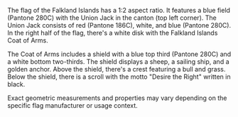 The flag of the Falkland Islands has a 1:2 aspect ratio. It features a blue field (Pantone 280C) with the Union Jack in the canton (top left corner). The Union Jack consists of red (Pantone 186C), white, and blue (Pantone 280C). In the right half of the flag, there's a white disk with the Falkland Islands Coat of Arms.

The Coat of Arms includes a shield with a blue top third (Pantone 280C) and a white bottom two-thirds. The shield displays a sheep, a sailing ship, and a golden anchor. Above the shield, there's a crest featuring a bull and grass. Below the shield, there is a scroll with the motto "Desire the Right" written in black.

Exact geometric measurements and properties may vary depending on the specific flag manufacturer or usage context.